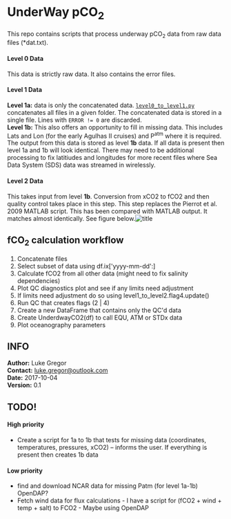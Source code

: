 # UnderWay pCO<sub>2</sub>

This repo contains scripts that process underway pCO<sub>2</sub> data from raw data files (*dat.txt).

#### Level 0 Data
This data is strictly raw data. It also contains the error files. 

#### Level 1 Data

**Level 1a:** data is only the concatenated data.  [`level0_to_level1.py`](level0_to_level1.py) concatenates all files in a given folder. The concatenated data is stored in a single file. Lines with `ERROR != 0` are discarded.  
**Level 1b:** This also offers an opportunity to fill in missing data. This includes Lats and Lon (for the early Agulhas II cruises) and P<sup>atm</sup> where it is required. The output from this data is stored as level **1b** data. If all data is present then level 1a and 1b will look identical. There may need to be additional processing to fix latitiudes and longitudes for more recent files where Sea Data System (SDS) data was streamed in wirelessly. 

#### Level 2 Data
This takes input from level **1b**. Conversion from xCO2 to fCO2 and then quality control takes place in this step. This step replaces the Pierrot et al. 2009 MATLAB script. This has been compared with MATLAB output. It matches almost identically. See figure below.![title](../test/GO-underwayCO2_MATLAB-Python_compare.png)

## fCO<sub>2</sub> calculation workflow

1. Concatenate files
2. Select subset of data using df.ix['yyyy-mm-dd':]
3. Calculate fCO2 from all other data (might need to fix salinity dependencies)
4. Plot QC diagnostics plot and see if any limits need adjustment
5. If limits need adjustment do so using level1_to_level2.flag4.update()
6. Run QC that creates flags (2 | 4)
7. Create a new DataFrame that contains only the QC'd data
8. Create UnderdwayCO2(df) to call EQU, ATM or STDx data
9. Plot oceanography parameters

## INFO

**Author:**  Luke Gregor  
**Contact:** [luke.gregor@outlook.com](mailto:luke.gregor@outlook.com)  
**Date:**   2017-10-04  
**Version:** 0.1


## TODO!
#### High priority
- Create a script for 1a to 1b that tests for missing data (coordinates, temperatures, pressures, xCO2) – informs the user. If everything is present then creates 1b data  

#### Low priority
- find and download NCAR data for missing Patm (for level 1a-1b) OpenDAP?
- Fetch wind data for flux calculations - I have a script for (fCO2 + wind + temp + salt) to FCO2 - Maybe using OpenDAP